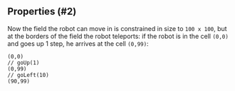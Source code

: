 ## Properties (#2)

Now the field the robot can move in is constrained in size to `100 x 100`, but
at the borders of the field the robot teleports: if the robot is in the cell
`(0,0)` and goes up 1 step, he arrives at the cell `(0,99)`:

```
(0,0)
// goUp(1)
(0,99)
// goLeft(10)
(90,99)
```